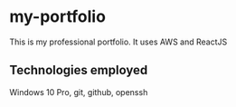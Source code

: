 # my-portfolio
This is my professional portfolio. It uses AWS and ReactJS

## Technologies employed
Windows 10 Pro, git, github, openssh
